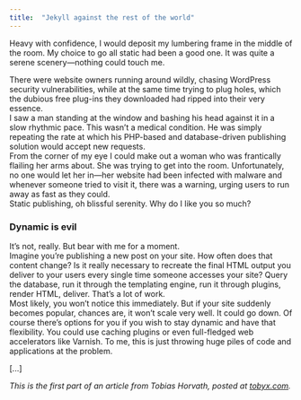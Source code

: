 ```yaml
---
title:  "Jekyll against the rest of the world"
---
```

Heavy with confidence, I would deposit my lumbering frame in the middle of the room. My choice to go all static had been a good one. It was quite a serene scenery—nothing could touch me.

There were website owners running around wildly, chasing WordPress security vulnerabilities, while at the same time trying to plug holes, which the dubious free plug-ins they downloaded had ripped into their very essence.
<br />I saw a man standing at the window and bashing his head against it in a slow rhythmic pace. This wasn’t a medical condition. He was simply repeating the rate at which his PHP-based and database-driven publishing solution would accept new requests.
<br />From the corner of my eye I could make out a woman who was frantically flailing her arms about. She was trying to get into the room. Unfortunately, no one would let her in—her website had been infected with malware and whenever someone tried to visit it, there was a warning, urging users to run away as fast as they could.
<br />Static publishing, oh blissful serenity. Why do I like you so much?

### Dynamic is evil

It’s not, really. But bear with me for a moment.
<br />Imagine you’re publishing a new post on your site. How often does that content change? Is it really necessary to recreate the final HTML output you deliver to your users every single time someone accesses your site? Query the database, run it through the templating engine, run it through plugins, render HTML, deliver. That’s a lot of work.
<br />Most likely, you won’t notice this immediately. But if your site suddenly becomes popular, chances are, it won’t scale very well. It could go down. Of course there’s options for you if you wish to stay dynamic and have that flexibility. You could use caching plugins or even full-fledged web accelerators like Varnish. To me, this is just throwing huge piles of code and applications at the problem.

[...]

*This is the first part of an article from Tobias Horvath, posted at [tobyx.com](https://tobyx.com/2015/jekyll-vs-world).*